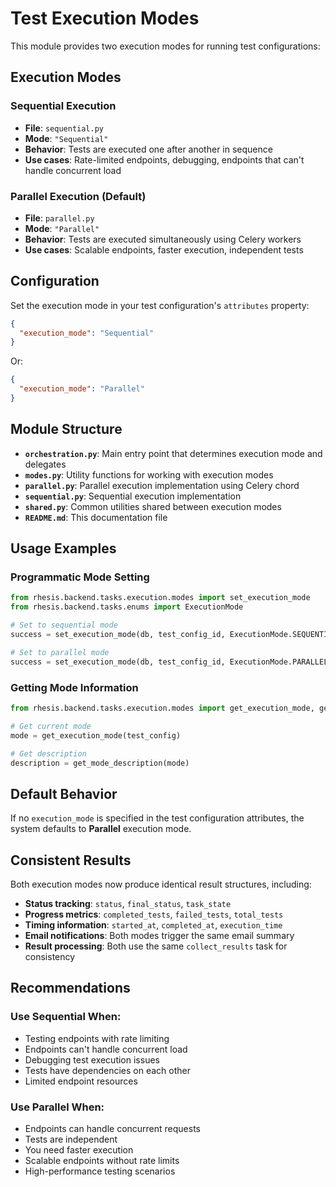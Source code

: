 # Test Execution Modes

This module provides two execution modes for running test configurations:

## Execution Modes

### Sequential Execution
- **File**: `sequential.py`
- **Mode**: `"Sequential"`
- **Behavior**: Tests are executed one after another in sequence
- **Use cases**: Rate-limited endpoints, debugging, endpoints that can't handle concurrent load

### Parallel Execution (Default)
- **File**: `parallel.py`
- **Mode**: `"Parallel"`
- **Behavior**: Tests are executed simultaneously using Celery workers
- **Use cases**: Scalable endpoints, faster execution, independent tests

## Configuration

Set the execution mode in your test configuration's `attributes` property:

```json
{
  "execution_mode": "Sequential"
}
```

Or:

```json
{
  "execution_mode": "Parallel"
}
```

## Module Structure

- **`orchestration.py`**: Main entry point that determines execution mode and delegates
- **`modes.py`**: Utility functions for working with execution modes
- **`parallel.py`**: Parallel execution implementation using Celery chord
- **`sequential.py`**: Sequential execution implementation
- **`shared.py`**: Common utilities shared between execution modes
- **`README.md`**: This documentation file

## Usage Examples

### Programmatic Mode Setting
```python
from rhesis.backend.tasks.execution.modes import set_execution_mode
from rhesis.backend.tasks.enums import ExecutionMode

# Set to sequential mode
success = set_execution_mode(db, test_config_id, ExecutionMode.SEQUENTIAL)

# Set to parallel mode  
success = set_execution_mode(db, test_config_id, ExecutionMode.PARALLEL)
```

### Getting Mode Information
```python
from rhesis.backend.tasks.execution.modes import get_execution_mode, get_mode_description

# Get current mode
mode = get_execution_mode(test_config)

# Get description
description = get_mode_description(mode)
```

## Default Behavior

If no `execution_mode` is specified in the test configuration attributes, the system defaults to **Parallel** execution mode.

## Consistent Results

Both execution modes now produce identical result structures, including:
- **Status tracking**: `status`, `final_status`, `task_state`
- **Progress metrics**: `completed_tests`, `failed_tests`, `total_tests`
- **Timing information**: `started_at`, `completed_at`, `execution_time`
- **Email notifications**: Both modes trigger the same email summary
- **Result processing**: Both use the same `collect_results` task for consistency

## Recommendations

### Use Sequential When:
- Testing endpoints with rate limiting
- Endpoints can't handle concurrent load
- Debugging test execution issues
- Tests have dependencies on each other
- Limited endpoint resources

### Use Parallel When:
- Endpoints can handle concurrent requests
- Tests are independent
- You need faster execution
- Scalable endpoints without rate limits
- High-performance testing scenarios 